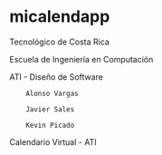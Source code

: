 micalendapp
===========
Tecnológico de Costa Rica

Escuela de Ingeniería en Computación

ATI - Diseño de Software

        Alonso Vargas
        
        Javier Sales
        
        Kevin Picado

Calendario Virtual - ATI

